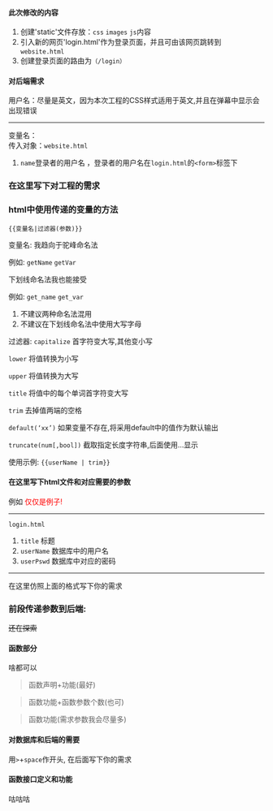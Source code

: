 #### 此次修改的内容  

1. 创建'static'文件存放：`css` `images` `js`内容
2. 引入新的网页'login.html'作为登录页面，并且可由该网页跳转到`website.html`
3. 创建登录页面的路由为`（/login）`

#### 对后端需求  

用户名：尽量是英文，因为本次工程的CSS样式适用于英文,并且在弹幕中显示会出现错误  

-----------------

变量名：  
传入对象：`website.html `

1. `name`登录者的用户名 ，登录者的用户名在`login.html`的`<form>`标签下



### 在这里写下对工程的需求

### html中使用传递的变量的方法

`{{变量名|过滤器(参数)}}`

变量名: 我趋向于驼峰命名法

例如: `getName` `getVar`

下划线命名法我也能接受

例如: `get_name` `get_var`

1. 不建议两种命名法混用
2. 不建议在下划线命名法中使用大写字母

过滤器:
`capitalize` 首字符变大写,其他变小写

`lower` 将值转换为小写

`upper` 将值转换为大写

`title` 将值中的每个单词首字符变大写

`trim` 去掉值两端的空格

`default(‘xx’)` 如果变量不存在,将采用default中的值作为默认输出

`truncate(num[,bool])` 截取指定长度字符串,后面使用…显示

使用示例: `{{userName | trim}}`

#### 在这里写下html文件和对应需要的参数
例如 <font color = red>仅仅是例子!</font>

-----
`login.html` 
1. `title` 标题
2. `userName` 数据库中的用户名
3. `userPswd` 数据库中对应的密码
--------
在这里仿照上面的格式写下你的需求

### 前段传递参数到后端:
~~还在探索~~

#### 函数部分
啥都可以

> 函数声明+功能(最好)

> 函数功能+函数参数个数(也可)

> 函数功能(需求参数我会尽量多)
#### 对数据库和后端的需要
用`>`+`space`作开头, 在后面写下你的需求

#### 函数接口定义和功能
咕咕咕



